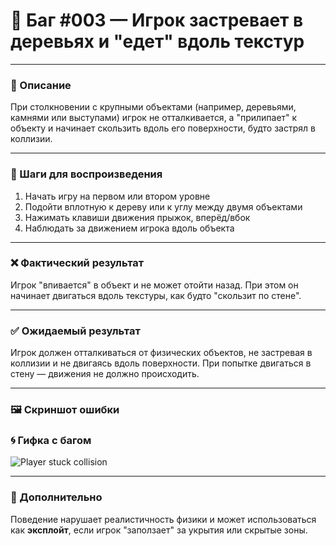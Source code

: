 # 🚧 Баг #003 — Игрок застревает в деревьях и "едет" вдоль текстур

---

### 📄 Описание
При столкновении с крупными объектами (например, деревьями, камнями или выступами) игрок не отталкивается, а "прилипает" к объекту и начинает скользить вдоль его поверхности, будто застрял в коллизии.

---

### 🧪 Шаги для воспроизведения
1. Начать игру на первом или втором уровне  
2. Подойти вплотную к дереву или к углу между двумя объектами  
3. Нажимать клавиши движения прыжок, вперёд/вбок  
4. Наблюдать за движением игрока вдоль объекта

---

### ❌ Фактический результат
Игрок "впивается" в объект и не может отойти назад. При этом он начинает двигаться вдоль текстуры, как будто "скользит по стене".

---

### ✅ Ожидаемый результат
Игрок должен отталкиваться от физических объектов, не застревая в коллизии и не двигаясь вдоль поверхности. При попытке двигаться в стену — движения не должно происходить.

---

### 🖼️ Скриншот ошибки   
### 🌀 Гифка с багом
![Player stuck collision](https://raw.githubusercontent.com/0xFury4068/Game-BugReport-TwilightForest3D/main/assets/gifs/player-stuck-collision.gif)

---

### 💬 Дополнительно
Поведение нарушает реалистичность физики и может использоваться как **эксплойт**, если игрок "заползает" за укрытия или скрытые зоны. 

